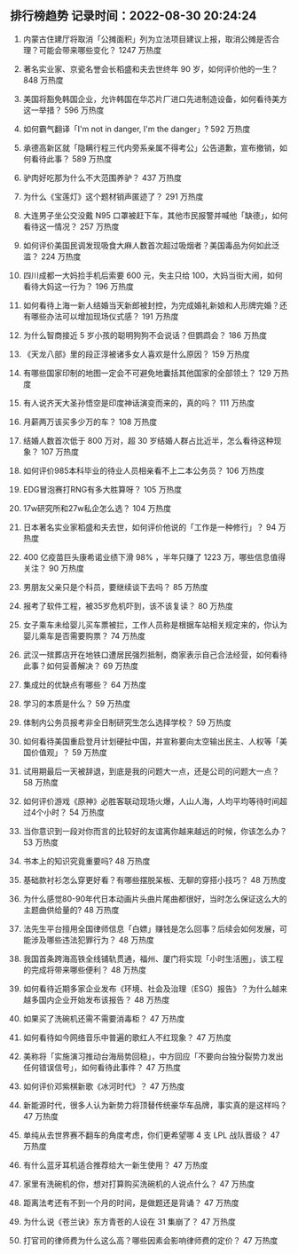 
## 排行榜趋势 记录时间：2022-08-30 20:24:24
  
  1. 内蒙古住建厅将取消「公摊面积」列为立法项目建议上报，取消公摊是否合理？可能会带来哪些变化？ 1247 万热度
    
  2. 著名实业家、京瓷名誉会长稻盛和夫去世终年 90 岁，如何评价他的一生？ 848 万热度
    
  3. 美国将豁免韩国企业，允许韩国在华芯片厂进口先进制造设备，如何看待美方这一举措？ 596 万热度
    
  4. 如何霸气翻译「I'm not in danger, I'm the danger」? 592 万热度
    
  5. 承德高新区就「隐瞒行程三代内旁系亲属不得考公」公告道歉，宣布撤销，如何看待此事？ 589 万热度
    
  6. 驴肉好吃那为什么不大范围养驴？ 437 万热度
    
  7. 为什么《宝莲灯》这个题材销声匿迹了？ 291 万热度
    
  8. 大连男子坐公交没戴 N95 口罩被赶下车，其他市民报警并喊他「缺德」，如何看待这一情况？ 257 万热度
    
  9. 如何评价美国民调发现吸食大麻人数首次超过吸烟者？美国毒品为何如此泛滥？ 224 万热度
    
  10. 四川成都一大妈捡手机后索要 600 元，失主只给 100，大妈当街大闹，如何看待大妈这一行为？ 196 万热度
    
  11. 如何看待上海一新人结婚当天新郎被封控，为完成婚礼新娘和人形牌完婚？还有哪些办法可以增加现场仪式感？ 191 万热度
    
  12. 为什么智商接近 5 岁小孩的聪明狗狗不会说话？但鹦鹉会？ 186 万热度
    
  13. 《天龙八部》里的段正淳被诸多女人喜欢是什么原因？ 159 万热度
    
  14. 有哪些国家印制的地图一定会不可避免地囊括其他国家的全部领土？ 129 万热度
    
  15. 有人说齐天大圣孙悟空是印度神话演变而来的，真的吗？ 111 万热度
    
  16. 月薪两万该买多少万的车？ 108 万热度
    
  17. 结婚人数首次低于 800 万对，超 30 岁结婚人群占比近半，怎么看待这种现象？ 107 万热度
    
  18. 如何评价985本科毕业的待业人员相亲看不上二本公务员？ 106 万热度
    
  19. EDG冒泡赛打RNG有多大胜算呀？ 105 万热度
    
  20. 17w研究所和27w私企怎么选？ 104 万热度
    
  21. 日本著名实业家稻盛和夫去世，如何评价他说的「工作是一种修行」？ 94 万热度
    
  22. 400 亿疫苗巨头康希诺业绩下滑 98% ，半年只赚了 1223 万，哪些信息值得关注？ 90 万热度
    
  23. 男朋友父亲只是个科员，要继续谈下去吗？ 85 万热度
    
  24. 报考了软件工程，被35岁危机吓到，该不该复读？ 80 万热度
    
  25. 女子乘车未给婴儿买车票被拦，工作人员称是根据车站相关规定来的，你认为婴儿乘车是否需要购票？ 74 万热度
    
  26. 武汉一殡葬店开在地铁口遭居民强烈抵制，商家表示自己合法经营，如何看待此事？如何妥善解决？ 69 万热度
    
  27. 集成灶的优缺点有哪些？ 64 万热度
    
  28. 学习的本质是什么？ 59 万热度
    
  29. 体制内公务员报考非全日制研究生怎么选择学校？ 59 万热度
    
  30. 如何看待美国重启登月计划硬扯中国，并宣称要向太空输出民主、人权等「美国价值观」？ 59 万热度
    
  31. 试用期最后一天被辞退，到底是我的问题大一点，还是公司的问题大一点？ 58 万热度
    
  32. 如何评价游戏《原神》必胜客联动现场火爆，人山人海，人均平均等待时间超过4个小时？ 54 万热度
    
  33. 当你意识到一段对你而言的比较好的友谊离你越来越远的时候，你该怎么办？ 53 万热度
    
  34. 书本上的知识究竟重要吗? 48 万热度
    
  35. 基础款衬衫怎么穿更好看？有哪些摆脱呆板、无聊的穿搭小技巧？ 48 万热度
    
  36. 为什么感觉80-90年代日本动画片头曲片尾曲都很好，当时怎么保证这么大的主题曲供给量的? 48 万热度
    
  37. 法先生平台擅用全国律师信息「白嫖」赚钱是怎么回事？后续会如何发展，可能涉及哪些违法犯罪行为？ 48 万热度
    
  38. 我国首条跨海高铁全线铺轨贯通，福州、厦门将实现「小时生活圈」，该工程的完成将带来哪些便利？ 48 万热度
    
  39. 如何看待近期多家企业发布《环境、社会及治理（ESG）报告》？为什么越来越多国内企业开始发布该报告？ 48 万热度
    
  40. 如果买了洗碗机还需不需要消毒柜？ 47 万热度
    
  41. 如何看待如今网络音乐中普遍的歌红人不红现象？ 47 万热度
    
  42. 美称将「实施演习推动台海局势回稳」，中方回应「不要向台独分裂势力发出任何错误信号」，如何看待此事件？ 47 万热度
    
  43. 如何评价邓紫棋新歌《冰河时代》？ 47 万热度
    
  44. 新能源时代，很多人认为新势力将顶替传统豪华车品牌，事实真的是这样吗？ 47 万热度
    
  45. 单纯从去世界赛不翻车的角度考虑，你们更希望哪 4 支 LPL 战队晋级？ 47 万热度
    
  46. 有什么蓝牙耳机适合推荐给大一新生使用？ 47 万热度
    
  47. 家里有洗碗机的你，想对打算购买洗碗机的人说点什么？ 47 万热度
    
  48. 距离法考还有不到一个月的时间，是做题还是背诵？ 47 万热度
    
  49. 为什么说《苍兰诀》东方青苍的人设在 31 集崩了？ 47 万热度
    
  50. 打官司的律师费为什么这么高？哪些因素会影响律师费的定价？ 47 万热度
    